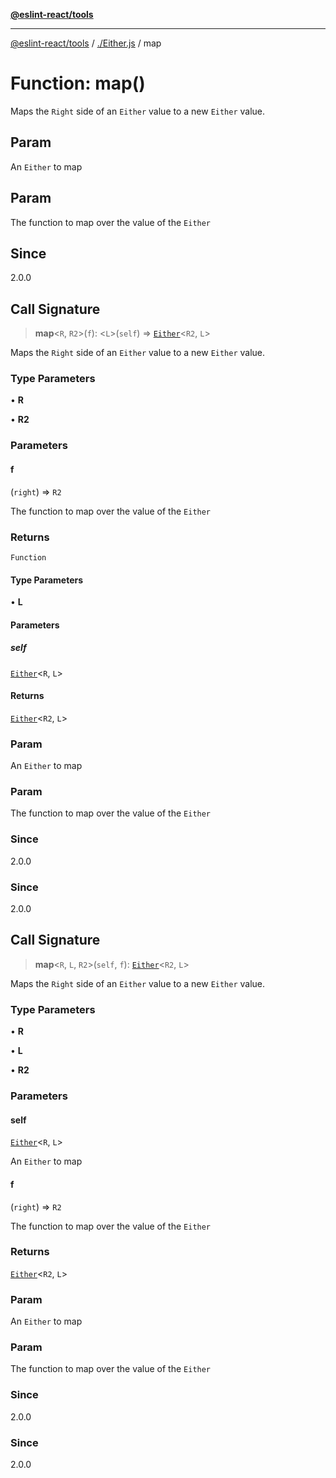 [**@eslint-react/tools**](../../README.md)

***

[@eslint-react/tools](../../README.md) / [./Either.js](../README.md) / map

# Function: map()

Maps the `Right` side of an `Either` value to a new `Either` value.

## Param

An `Either` to map

## Param

The function to map over the value of the `Either`

## Since

2.0.0

## Call Signature

> **map**\<`R`, `R2`\>(`f`): \<`L`\>(`self`) => [`Either`](../type-aliases/Either.md)\<`R2`, `L`\>

Maps the `Right` side of an `Either` value to a new `Either` value.

### Type Parameters

• **R**

• **R2**

### Parameters

#### f

(`right`) => `R2`

The function to map over the value of the `Either`

### Returns

`Function`

#### Type Parameters

• **L**

#### Parameters

##### self

[`Either`](../type-aliases/Either.md)\<`R`, `L`\>

#### Returns

[`Either`](../type-aliases/Either.md)\<`R2`, `L`\>

### Param

An `Either` to map

### Param

The function to map over the value of the `Either`

### Since

2.0.0

### Since

2.0.0

## Call Signature

> **map**\<`R`, `L`, `R2`\>(`self`, `f`): [`Either`](../type-aliases/Either.md)\<`R2`, `L`\>

Maps the `Right` side of an `Either` value to a new `Either` value.

### Type Parameters

• **R**

• **L**

• **R2**

### Parameters

#### self

[`Either`](../type-aliases/Either.md)\<`R`, `L`\>

An `Either` to map

#### f

(`right`) => `R2`

The function to map over the value of the `Either`

### Returns

[`Either`](../type-aliases/Either.md)\<`R2`, `L`\>

### Param

An `Either` to map

### Param

The function to map over the value of the `Either`

### Since

2.0.0

### Since

2.0.0
